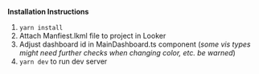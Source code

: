 **Installation Instructions**

1. `yarn install`
2. Attach Manfiest.lkml file to project in Looker
3. Adjust dashboard id in MainDashboard.ts component (*some vis types might need further checks when changing color, etc. be warned*)
5. `yarn dev` to run dev server
